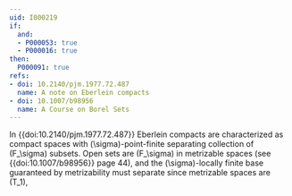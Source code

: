 ```yaml
---
uid: I000219
if:
  and:
  - P000053: true
  - P000016: true
then:
  P000091: true
refs:
- doi: 10.2140/pjm.1977.72.487
  name: A note on Eberlein compacts
- doi: 10.1007/b98956
  name: A Course on Borel Sets
---
```


In {{doi:10.2140/pjm.1977.72.487}} Eberlein compacts are characterized
as compact spaces with \(\sigma\)-point-finite separating collection of
\(F_\sigma\) subsets. Open sets are \(F_\sigma\) in metrizable spaces
(see {{doi:10.1007/b98956}} page 44),
and the \(\sigma\)-locally finite base guaranteed by metrizability must
separate since metrizable spaces are \(T_1\),
